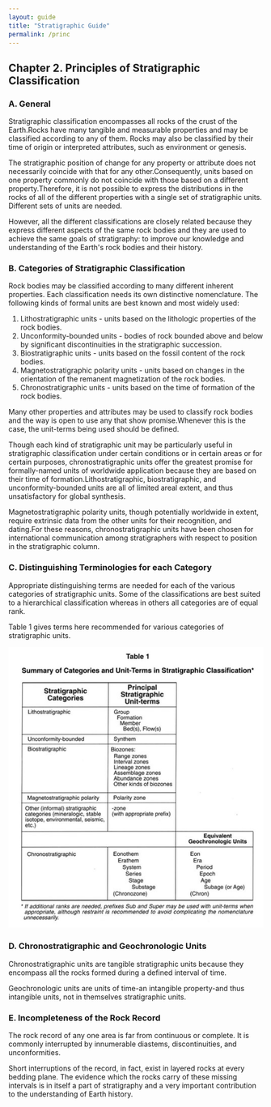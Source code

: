 ```yaml
---
layout: guide
title: "Stratigraphic Guide"
permalink: /princ
---
```

## Chapter 2. Principles of Stratigraphic Classification


### A. General

Stratigraphic classification encompasses all rocks of the crust of the Earth.Rocks have many tangible and measurable properties and may be classified according to any of them. Rocks may also be classified by their time of origin or interpreted attributes, such as environment or genesis.

The stratigraphic position of change for any property or attribute does not necessarily coincide with that for any other.Consequently, units based on one property commonly do not coincide with those based on a different property.Therefore, it is not possible to express the distributions in the rocks of all of the different properties with a single set of stratigraphic units. Different sets of units are needed.

However, all the different classifications are closely related because they express different aspects of the same rock bodies and they are used to achieve the same goals of stratigraphy: to improve our knowledge and understanding of the Earth's rock bodies and their history.


### B. Categories of Stratigraphic Classification

Rock bodies may be classified according to many different inherent properties. Each classification needs its own distinctive nomenclature. The following kinds of formal units are best known and most widely used:

1. Lithostratigraphic units - units based on the lithologic properties of the rock bodies.
1. Unconformity-bounded units - bodies of rock bounded above and below by significant discontinuities in the stratigraphic succession.
1. Biostratigraphic units - units based on the fossil content of the rock bodies.
1. Magnetostratigraphic polarity units - units based on changes in the orientation of the remanent magnetization of the rock bodies.
1. Chronostratigraphic units - units based on the time of formation of the rock bodies.

Many other properties and attributes may be used to classify rock bodies and the way is open to use any that show promise.Whenever this is the case, the unit-terms being used should be defined.

Though each kind of stratigraphic unit may be particularly useful in stratigraphic classification under certain conditions or in certain areas or for certain purposes, chronostratigraphic units offer the greatest promise for formally-named units of worldwide application because they are based on their time of formation.Lithostratigraphic, biostratigraphic, and unconformity-bounded units are all of limited areal extent, and thus unsatisfactory for global synthesis.

Magnetostratigraphic polarity units, though potentially worldwide in extent, require extrinsic data from the other units for their recognition, and dating.For these reasons, chronostratigraphic units have been chosen for international communication among stratigraphers with respect to position in the stratigraphic column.


### C. Distinguishing Terminologies for each Category

Appropriate distinguishing terms are needed for each of the various categories of stratigraphic units. Some of the classifications are best suited to a hierarchical classification whereas in others all categories are of equal rank.

 <a id="table1">Table 1</a> gives terms here recommended for various categories of stratigraphic units.<br>

  <div style="text-align:center;"><img src="images/table1.jpg" alt="" /></div>


### D. Chronostratigraphic and Geochronologic Units

Chronostratigraphic units are tangible stratigraphic units because they encompass all the rocks formed during a defined interval of time.

Geochronologic units are units of time-an intangible property-and thus intangible units, not in themselves stratigraphic units.


### E. Incompleteness of the Rock Record

The rock record of any one area is far from continuous or complete. It is commonly interrupted by innumerable diastems, discontinuities, and unconformities.

Short interruptions of the record, in fact, exist in layered rocks at every bedding plane. The evidence which the rocks carry of these missing intervals is in itself a part of stratigraphy and a very important contribution to the understanding of Earth history.
